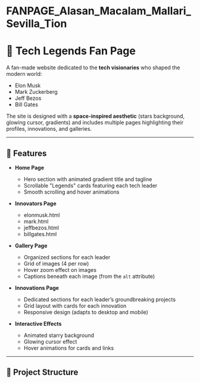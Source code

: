 # FANPAGE_Alasan_Macalam_Mallari_Sevilla_Tion

# 🌌 Tech Legends Fan Page

A fan-made website dedicated to the **tech visionaries** who shaped the modern world:  
- Elon Musk  
- Mark Zuckerberg  
- Jeff Bezos  
- Bill Gates  

The site is designed with a **space-inspired aesthetic** (stars background, glowing cursor, gradients) and includes multiple pages highlighting their profiles, innovations, and galleries.

---

## 🚀 Features

- **Home Page**  
  - Hero section with animated gradient title and tagline  
  - Scrollable "Legends" cards featuring each tech leader  
  - Smooth scrolling and hover animations
 
- **Innovators Page**  
  - elonmusk.html
  - mark.html
  - jeffbezos.html
  - billgates.html

- **Gallery Page**  
  - Organized sections for each leader  
  - Grid of images (4 per row)  
  - Hover zoom effect on images  
  - Captions beneath each image (from the `alt` attribute)  

- **Innovations Page**  
  - Dedicated sections for each leader’s groundbreaking projects  
  - Grid layout with cards for each innovation  
  - Responsive design (adapts to desktop and mobile)
 
- **Interactive Effects**  
  - Animated starry background  
  - Glowing cursor effect  
  - Hover animations for cards and links  

---

## 📂 Project Structure


